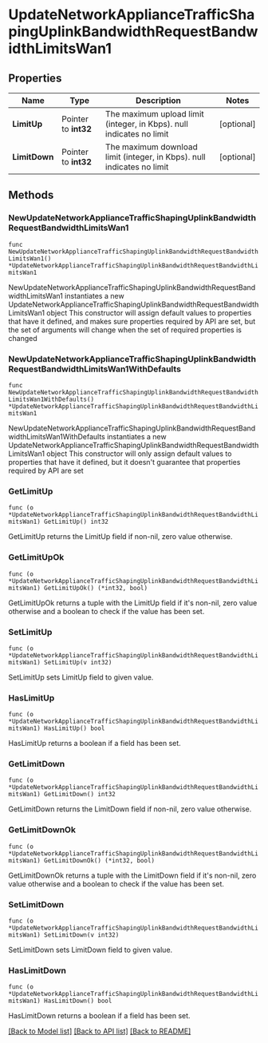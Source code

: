 # UpdateNetworkApplianceTrafficShapingUplinkBandwidthRequestBandwidthLimitsWan1

## Properties

Name | Type | Description | Notes
------------ | ------------- | ------------- | -------------
**LimitUp** | Pointer to **int32** | The maximum upload limit (integer, in Kbps). null indicates no limit | [optional] 
**LimitDown** | Pointer to **int32** | The maximum download limit (integer, in Kbps). null indicates no limit | [optional] 

## Methods

### NewUpdateNetworkApplianceTrafficShapingUplinkBandwidthRequestBandwidthLimitsWan1

`func NewUpdateNetworkApplianceTrafficShapingUplinkBandwidthRequestBandwidthLimitsWan1() *UpdateNetworkApplianceTrafficShapingUplinkBandwidthRequestBandwidthLimitsWan1`

NewUpdateNetworkApplianceTrafficShapingUplinkBandwidthRequestBandwidthLimitsWan1 instantiates a new UpdateNetworkApplianceTrafficShapingUplinkBandwidthRequestBandwidthLimitsWan1 object
This constructor will assign default values to properties that have it defined,
and makes sure properties required by API are set, but the set of arguments
will change when the set of required properties is changed

### NewUpdateNetworkApplianceTrafficShapingUplinkBandwidthRequestBandwidthLimitsWan1WithDefaults

`func NewUpdateNetworkApplianceTrafficShapingUplinkBandwidthRequestBandwidthLimitsWan1WithDefaults() *UpdateNetworkApplianceTrafficShapingUplinkBandwidthRequestBandwidthLimitsWan1`

NewUpdateNetworkApplianceTrafficShapingUplinkBandwidthRequestBandwidthLimitsWan1WithDefaults instantiates a new UpdateNetworkApplianceTrafficShapingUplinkBandwidthRequestBandwidthLimitsWan1 object
This constructor will only assign default values to properties that have it defined,
but it doesn't guarantee that properties required by API are set

### GetLimitUp

`func (o *UpdateNetworkApplianceTrafficShapingUplinkBandwidthRequestBandwidthLimitsWan1) GetLimitUp() int32`

GetLimitUp returns the LimitUp field if non-nil, zero value otherwise.

### GetLimitUpOk

`func (o *UpdateNetworkApplianceTrafficShapingUplinkBandwidthRequestBandwidthLimitsWan1) GetLimitUpOk() (*int32, bool)`

GetLimitUpOk returns a tuple with the LimitUp field if it's non-nil, zero value otherwise
and a boolean to check if the value has been set.

### SetLimitUp

`func (o *UpdateNetworkApplianceTrafficShapingUplinkBandwidthRequestBandwidthLimitsWan1) SetLimitUp(v int32)`

SetLimitUp sets LimitUp field to given value.

### HasLimitUp

`func (o *UpdateNetworkApplianceTrafficShapingUplinkBandwidthRequestBandwidthLimitsWan1) HasLimitUp() bool`

HasLimitUp returns a boolean if a field has been set.

### GetLimitDown

`func (o *UpdateNetworkApplianceTrafficShapingUplinkBandwidthRequestBandwidthLimitsWan1) GetLimitDown() int32`

GetLimitDown returns the LimitDown field if non-nil, zero value otherwise.

### GetLimitDownOk

`func (o *UpdateNetworkApplianceTrafficShapingUplinkBandwidthRequestBandwidthLimitsWan1) GetLimitDownOk() (*int32, bool)`

GetLimitDownOk returns a tuple with the LimitDown field if it's non-nil, zero value otherwise
and a boolean to check if the value has been set.

### SetLimitDown

`func (o *UpdateNetworkApplianceTrafficShapingUplinkBandwidthRequestBandwidthLimitsWan1) SetLimitDown(v int32)`

SetLimitDown sets LimitDown field to given value.

### HasLimitDown

`func (o *UpdateNetworkApplianceTrafficShapingUplinkBandwidthRequestBandwidthLimitsWan1) HasLimitDown() bool`

HasLimitDown returns a boolean if a field has been set.


[[Back to Model list]](../README.md#documentation-for-models) [[Back to API list]](../README.md#documentation-for-api-endpoints) [[Back to README]](../README.md)


